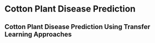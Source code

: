 # Cotton Plant Disease Prediction

## Cotton Plant Disease Prediction Using Transfer Learning Approaches 
